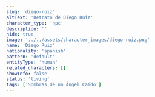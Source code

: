 ```yaml
---
slug: 'diego-ruiz'
altText: 'Retrato de Diego Ruiz'
character_type: 'npc'
description: ''
hide: true
image: '../../assets/character_images/diego-ruiz.png'
name: 'Diego Ruiz'
nationality: 'spanish'
pattern: 'default'
entityType: 'human'
related_characters: []
showInfo: false
status: 'living'
tags: ['Sombras de un Ángel Caído']
---
```

